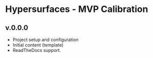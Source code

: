 # Hypersurfaces - MVP Calibration

## v.0.0.0

-  Project setup and configuration
-  Initial content (template)
-  ReadTheDocs support.
